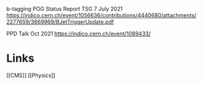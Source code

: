 
b-tagging POG Status Report TSG 7 July 2021
https://indico.cern.ch/event/1056636/contributions/4440680/attachments/2277659/3869969/BJetTriggerUpdate.pdf

PPD Talk Oct 2021
https://indico.cern.ch/event/1089433/

# Links
[[CMS]]
[[Physics]]
